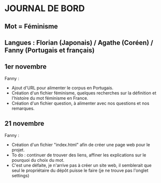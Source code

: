 # JOURNAL DE BORD 
## Mot = Féminisme 
## Langues : Florian (Japonais) / Agathe (Coréen) / Fanny (Portugais et français) 

## 1er novembre 
Fanny : 
- Ajout d'URL pour alimenter le corpus en Portugais. 
- Création d'un fichier féminisme, quelques recherches sur la définition et l'histoire du mot féminisme en France. 
- Création d'un fichier question, à alimenter avec nos questions et nos remarques. 

## 21 novembre 
Fanny : 
- Création d'un fichier "index.html" afin de créer une page web pour le projet. 
- To do : continuer de trouver des liens, affiner les explications sur le pourquoi du choix du mot. 
- C'est une défaite, je n'arrive pas à créer un site web, il semblerait que seul le propriétaire du dépôt puisse le faire (je ne trouve pas l'onglet settings)


